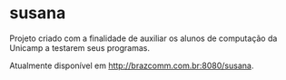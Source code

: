 # susana

Projeto criado com a finalidade de auxiliar os alunos de computação da Unicamp a testarem seus programas.

Atualmente disponível em http://brazcomm.com.br:8080/susana.
